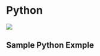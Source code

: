 
# Python


<a href='https://travis-ci.org/sebdah/git-pylint-commit-hook'><img src='https://secure.travis-ci.org/<github-username>/<github-project-name>.png?branch=<branch-name>'></a>


## Sample Python Exmple
